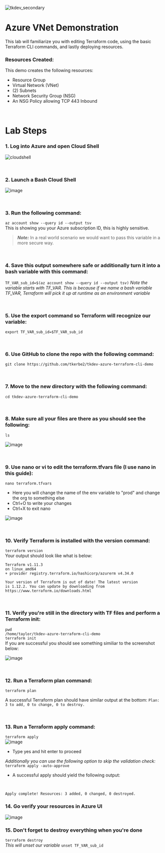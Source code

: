 ![tkdev_secondary](https://github.com/user-attachments/assets/45692378-8f3e-4df0-adb4-74b4d047a0d8)

# Azure VNet Demonstration

This lab will familiarize you with editing Terraform code, using the basic Terraform CLI commands, and lastly deploying resources.  

### Resources Created:
This demo creates the following resources:

- Resource Group
- Virtual Network (VNet)
- (2) Subnets
- Network Security Group (NSG)
- An NSG Policy allowing TCP 443 Inbound

<br>

# Lab Steps

### 1. Log into Azure and open Cloud Shell
![cloudshell](https://github.com/user-attachments/assets/a24f345c-e380-4f54-8a4b-f6b8463c023e)

<br>

### 2. Launch a Bash Cloud Shell
![image](https://github.com/user-attachments/assets/e03421ca-8057-4539-bfe8-c638d9473b3b)

<br>

### 3. Run the following command:
```az account show --query id --output tsv```
<br>
This is showing you your Azure subscription ID, this is highly sensitive.
<br>
> **_Note:_** In a real world scenario we would want to pass this variable in a more secure way.

<br>

### 4. Save this output somewhere safe or additionally turn it into a bash variable with this command:
```TF_VAR_sub_id=$(az account show --query id --output tsv)```
*Note the variable starts with TF_VAR. This is because if we name a bash variable TF_VAR, Terraform will pick it up at runtime as an environment variable*

<br>

### 5. Use the export command so Terraform will recognize our variable:
```export TF_VAR_sub_id=$TF_VAR_sub_id```

<br>

### 6. Use GitHub to clone the repo with the following command:
```git clone https://github.com/tkerbe2/tkdev-azure-terraform-cli-demo```

<br>

### 7. Move to the new directory with the following command:
```cd tkdev-azure-terraform-cli-demo```

<br>

### 8. Make sure all your files are there as you should see the following:
```ls```

![image](https://github.com/user-attachments/assets/2a2ef8b4-8e83-477d-af32-9c2eb841ec8a)

<br>

### 9. Use nano or vi to edit the terraform.tfvars file (I use nano in this guide):
```nano terraform.tfvars```

- Here you will change the name of the env variable to "prod" and change the org to something else
- Ctrl+O to write your changes
- Ctrl+X to exit nano

![image](https://github.com/user-attachments/assets/edeac33b-d69b-4d3d-9d70-79ebf7c39b0a)

<br>

### 10. Verify Terraform is installed with the version command:
```terraform version```
<br>
Your output should look like what is below:
<br>
```
Terraform v1.11.3
on linux_amd64
+ provider registry.terraform.io/hashicorp/azurerm v4.34.0

Your version of Terraform is out of date! The latest version
is 1.12.2. You can update by downloading from https://www.terraform.io/downloads.html
```
<br>

### 11. Verify you're still in the directory with TF files and perform a Terraform init:
```pwd```
<br>
```/home/taylor/tkdev-azure-terraform-cli-demo```
<br>
```terraform init```
<br>
If you are successful you should see something similiar to the screenshot below:

![image](https://github.com/user-attachments/assets/adb4467b-d08b-4e25-88d0-66ca8205a45c)

<br>

### 12. Run a Terraform plan command:
```terraform plan```

A successful Terraform plan should have similar output at the bottom:
```Plan: 3 to add, 0 to change, 0 to destroy.```

<br>

### 13. Run a Terraform apply command:
```terraform apply```
<br>
![image](https://github.com/user-attachments/assets/cf6cdd57-8c97-4c19-8572-37cbe58c66ee)
- Type yes and hit enter to proceed

*Additionally you can use the following option to skip the validation check:*
```terraform apply -auto-approve```

- A successful apply should yield the following output:

<br>

```Apply complete! Resources: 3 added, 0 changed, 0 destroyed.```

### 14. Go verify your resources in Azure UI

![image](https://github.com/user-attachments/assets/949dc15b-d8d9-483b-b7ed-dae5815b2bb8)

### 15. Don't forget to destroy everything when you're done
```terraform destroy```
<br>
*This will unset our variable*
```unset TF_VAR_sub_id```


